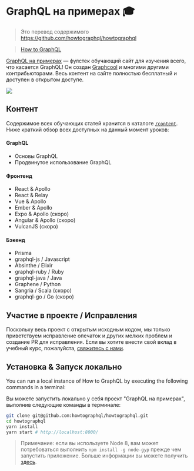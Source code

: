 # GraphQL на примерах 🎓

> Это перевод содержимого https://github.com/howtographql/howtographql

> [How to GraphQL](https://www.howtographql.com/)

[GraphQL на примерах](https://ru.howtographql.com) — фулстек обучающий сайт для изучения всего, что касается GraphQL! Он создан [Graphcool](https://www.graph.cool) и многими другими контрибьюторами. Весь контент на сайте полностью бесплатный и доступен в открытом доступе.

[![](http://i.imgur.com/67oYe9q.png)](https://www.howtographql.com)

## Контент

Содержимое всех обучающих статей хранится в каталоге  [`/content`](https://github.com/howtographql/howtographql/tree/master/content). Ниже краткий обзор всех доступных на данный момент уроков: 

#### GraphQL

- Основы GraphQL
- Продвинутое использование GraphQL

#### Фронтенд

- React & Apollo
- React & Relay
- Vue & Apollo
- Ember & Apollo
- Expo & Apollo (скоро)
- Angular & Apollo (скоро) 
- VulcanJS (скоро)

#### Бэкенд

- Prisma
- graphql-js / Javascript
- Absinthe / Elixir
- graphql-ruby / Ruby
- graphql-java / Java 
- Graphene / Python
- Sangria / Scala (скоро)
- graphql-go / Go (скоро)


## Участие в проекте / Исправления

Поскольку весь проект с открытым исходным кодом, мы только приветствуем исправление опечаток и других мелких проблем и создание PR для исправления. Если вы хотите внести свой вклад в учебный курс, пожалуйста, [свяжитесь с нами](mailto:nikolas@graph.cool). 

## Установка & Запуск локально

You can run a local instance of How to GraphQL by executing the following commands in a terminal:

Вы можете запустить локально у себя проект "GraphQL на примерах", выполнив следующие команды в терминале:

```sh
git clone git@github.com:howtographql/howtographql.git
cd howtographql
yarn install
yarn start # http://localhost:8000/ 
```

> Примечание: если вы используете Node 8, вам может потребоваться выполнить `npm install -g node-gyp` прежде чем запустить приложение. Больше информации вы можете получить [здесь](https://github.com/gatsbyjs/gatsby/issues/1754). 

